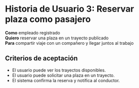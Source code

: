 # Historia de Usuario 3: Reservar plaza como pasajero

**Como** empleado registrado  
**Quiero** reservar una plaza en un trayecto publicado  
**Para** compartir viaje con un compañero y llegar juntos al trabajo

## Criterios de aceptación
- El usuario puede ver los trayectos disponibles.
- El usuario puede solicitar una plaza en un trayecto.
- El sistema confirma la reserva y notifica al conductor.
